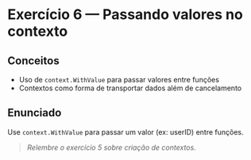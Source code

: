 # Exercício 6 — Passando valores no contexto

## Conceitos
- Uso de `context.WithValue` para passar valores entre funções
- Contextos como forma de transportar dados além de cancelamento

## Enunciado
Use `context.WithValue` para passar um valor (ex: userID) entre funções.

> _Relembre o exercício 5 sobre criação de contextos._ 